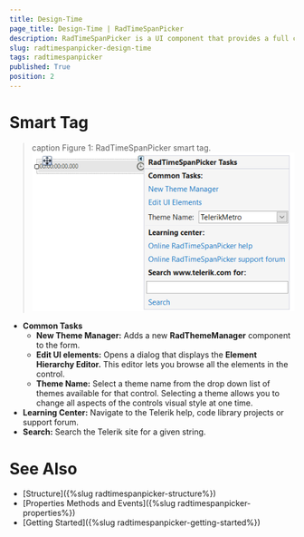 ```yaml
---
title: Design-Time
page_title: Design-Time | RadTimeSpanPicker
description: RadTimeSpanPicker is a UI component that provides a full control over picking a specific time span and duration. 
slug: radtimespanpicker-design-time
tags: radtimespanpicker
published: True
position: 2
---
```


# Smart Tag

>caption Figure 1: RadTimeSpanPicker smart tag.
![radtimespanpicker-design-time001](images/radtimespanpicker-design-time001.png)


* __Common Tasks__
    - __New Theme Manager:__ Adds a new __RadThemeManager__ component to the form.
    - __Edit UI elements:__ Opens a dialog that displays the __Element Hierarchy Editor.__ This editor lets you browse all the elements in the control.
    - __Theme Name:__ Select a theme name from the drop down list of themes available for that control. Selecting a theme allows you to change all aspects of the controls visual style at one time.
* __Learning Center:__ Navigate to the Telerik help, code library projects or support forum.
* __Search:__ Search the Telerik site for a given string.


# See Also

* [Structure]({%slug radtimespanpicker-structure%})
* [Properties Methods and Events]({%slug radtimespanpicker-properties%})
* [Getting Started]({%slug radtimespanpicker-getting-started%}) 